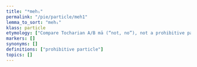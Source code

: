 ```yaml
---
title: "*meh₁"
permalink: "/pie/particle/meh1"
lemma_to_sort: "meh₁"
klass: particle
etymology: ["Compare Tocharian A/B mā (“not, no”), not a prohibitive particle. According to Martirosyan, if the word originally meant ‘not’ and later obtained the function of the prohibitive, we are dealing with an Armeno-Greek-Albanian-Indo-Iranian grammatical isogloss."]
markers: []
synonyms: []
definitions: ["prohibitive particle"]
topics: []
---
```

